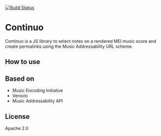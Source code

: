 [![Build Status](https://travis-ci.org/umd-mith/continuo.svg?branch=master)](https://travis-ci.org/umd-mith/continuo)

# Continuo

Continuo is a JS library to select notes on a rendered MEI music score and create permalinks using the Music Addressability URL scheme.

## How to use

## Based on 
* Music Encoding Initiative
* Verovio 
* Music Addressability API

## License
Apache 2.0
